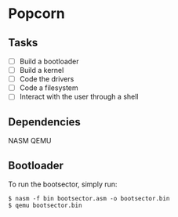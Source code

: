 # Popcorn

## Tasks

- [ ] Build a bootloader
- [ ] Build a kernel
- [ ] Code the drivers
- [ ] Code a filesystem
- [ ] Interact with the user through a shell

## Dependencies

NASM
QEMU

## Bootloader

To run the bootsector, simply run:

```
$ nasm -f bin bootsector.asm -o bootsector.bin
$ qemu bootsector.bin
```
